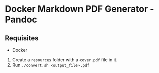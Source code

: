 # Docker Markdown PDF Generator - Pandoc

## Requisites

- Docker

1. Create a `resources` folder with a `cover.pdf` file in it.
2. Run `./convert.sh <output_file>.pdf`


